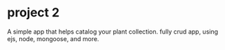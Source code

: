# project 2
A simple app that helps catalog your plant collection. fully crud app, using ejs, node, mongoose, and more.

